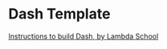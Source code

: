 # Dash Template

[Instructions to build Dash, by Lambda School](https://lambdaschool.github.io/ds/unit2/dash-template/)

